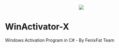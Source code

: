 <p align="center">
   <img src="https://i.ibb.co/hcqBySj/Preview.png">
</p> 

# WinActivator-X
Windows Activation Program in C# - By FenixFat Team
